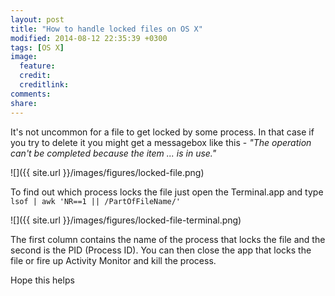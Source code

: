 ```yaml
---
layout: post
title: "How to handle locked files on OS X"
modified: 2014-08-12 22:35:39 +0300
tags: [OS X]
image:
  feature: 
  credit: 
  creditlink: 
comments: 
share: 
---
```


It's not uncommon for a file to get locked by some process. In that case if you try to delete it you might get a messagebox like this - *"The operation can't be completed because the item ... is in use."*

![]({{ site.url }}/images/figures/locked-file.png)

To find out which process locks the file just open the Terminal.app and type `lsof | awk 'NR==1 || /PartOfFileName/'`

![]({{ site.url }}/images/figures/locked-file-terminal.png)

The first column contains the name of the process that locks the file and the second is the PID (Process ID). You can then close the app that locks the file or fire up Activity Monitor and kill the process.

Hope this helps